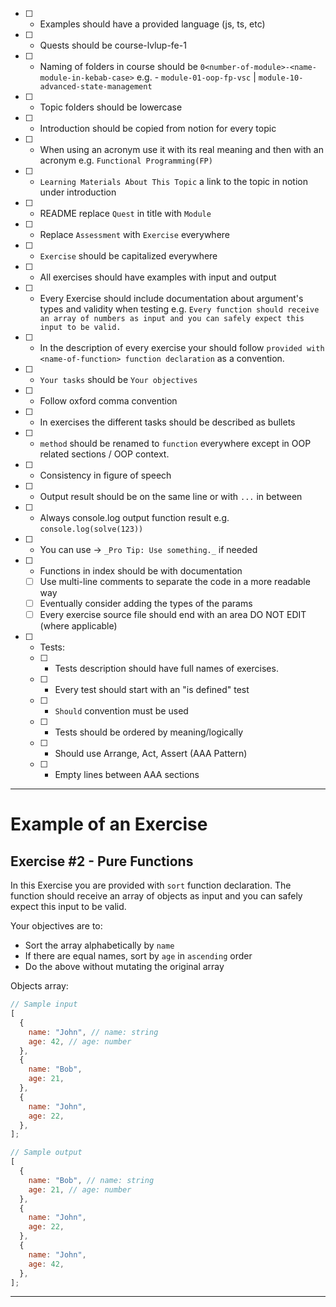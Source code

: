 - [ ] - Examples should have a provided language (js, ts, etc)
- [ ] - Quests should be course-lvlup-fe-1
- [ ] - Naming of folders in course should be `0<number-of-module>-<name-module-in-kebab-case>` e.g. - `module-01-oop-fp-vsc` | `module-10-advanced-state-management`
- [ ] - Topic folders should be lowercase
- [ ] - Introduction should be copied from notion for every topic
- [ ] - When using an acronym use it with its real meaning and then with an acronym e.g. `Functional Programming(FP)`
- [ ] - `Learning Materials About This Topic` a link to the topic in notion under introduction
- [ ] - README replace `Quest` in title with `Module`
- [ ] - Replace `Assessment` with `Exercise` everywhere
- [ ] - `Exercise` should be capitalized everywhere
- [ ] - All exercises should have examples with input and output
- [ ] - Every Exercise should include documentation about argument's types and validity when testing e.g. `Every function should receive an array of numbers as input and you can safely expect this input to be valid.`
- [ ] - In the description of every exercise your should follow `provided with <name-of-function> function declaration` as a convention.
- [ ] - `Your tasks` should be `Your objectives`
- [ ] - Follow oxford comma convention
- [ ] - In exercises the different tasks should be described as bullets
- [ ] - `method` should be renamed to `function` everywhere except in OOP related sections / OOP context.
- [ ] - Consistency in figure of speech
- [ ] - Output result should be on the same line or with `...` in between
- [ ] - Always console.log output function result e.g. `console.log(solve(123))`
- [ ] - You can use -> `_Pro Tip: Use something._` if needed
- [ ] - Functions in index should be with documentation
  - [ ] Use multi-line comments to separate the code in a more readable way
  - [ ] Eventually consider adding the types of the params
  - [ ] Every exercise source file should end with an area DO NOT EDIT (where applicable)
- [ ] - Tests:
  - [ ] - Tests description should have full names of exercises.
  - [ ] - Every test should start with an "is defined" test
  - [ ] - `Should` convention must be used
  - [ ] - Tests should be ordered by meaning/logically
  - [ ] - Should use Arrange, Act, Assert (AAA Pattern)
  - [ ] - Empty lines between AAA sections

---

# Example of an Exercise

## Exercise #2 - Pure Functions

In this Exercise you are provided with `sort` function declaration. The function should receive an array of objects as input and you can safely expect this input to be valid.

Your objectives are to:

- Sort the array alphabetically by `name`
- If there are equal names, sort by `age` in `ascending` order
- Do the above without mutating the original array

Objects array:

```javascript
// Sample input
[
  {
    name: "John", // name: string
    age: 42, // age: number
  },
  {
    name: "Bob",
    age: 21,
  },
  {
    name: "John",
    age: 22,
  },
];

// Sample output
[
  {
    name: "Bob", // name: string
    age: 21, // age: number
  },
  {
    name: "John",
    age: 22,
  },
  {
    name: "John",
    age: 42,
  },
];
```

---
